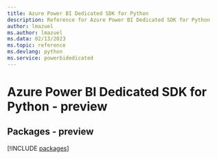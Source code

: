 ```yaml
---
title: Azure Power BI Dedicated SDK for Python
description: Reference for Azure Power BI Dedicated SDK for Python
author: lmazuel
ms.author: lmazuel
ms.data: 02/13/2023
ms.topic: reference
ms.devlang: python
ms.service: powerbidedicated
---
```

# Azure Power BI Dedicated SDK for Python - preview
## Packages - preview
[!INCLUDE [packages](power-bi-dedicated-index.md)]